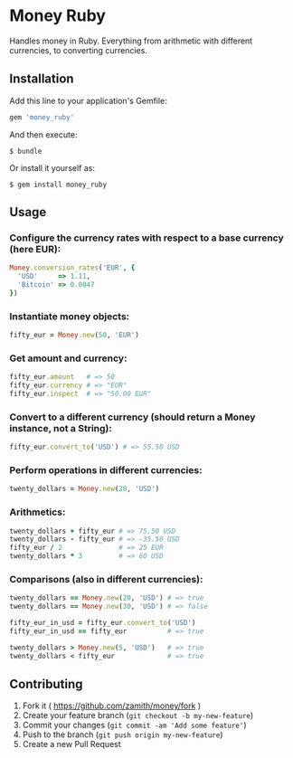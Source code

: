 # Money Ruby

Handles money in Ruby. Everything from arithmetic with different currencies, to
converting currencies.

## Installation

Add this line to your application's Gemfile:

```ruby
gem 'money_ruby'
```

And then execute:

    $ bundle

Or install it yourself as:

    $ gem install money_ruby

## Usage

### Configure the currency rates with respect to a base currency (here EUR):

```ruby
Money.conversion_rates('EUR', {
  'USD'     => 1.11,
  'Bitcoin' => 0.0047
})
```

### Instantiate money objects:

```ruby
fifty_eur = Money.new(50, 'EUR')
```

### Get amount and currency:

```ruby
fifty_eur.amount   # => 50
fifty_eur.currency # => "EUR"
fifty_eur.inspect  # => "50.00 EUR"
```

### Convert to a different currency (should return a Money instance, not a String):

```ruby
fifty_eur.convert_to('USD') # => 55.50 USD
```

### Perform operations in different currencies:

```ruby
twenty_dollars = Money.new(20, 'USD')
```

### Arithmetics:

```ruby
twenty_dollars + fifty_eur # => 75.50 USD
twenty_dollars - fifty_eur # => -35.50 USD
fifty_eur / 2              # => 25 EUR
twenty_dollars * 3         # => 60 USD
```

### Comparisons (also in different currencies):

```ruby
twenty_dollars == Money.new(20, 'USD') # => true
twenty_dollars == Money.new(30, 'USD') # => false

fifty_eur_in_usd = fifty_eur.convert_to('USD')
fifty_eur_in_usd == fifty_eur          # => true

twenty_dollars > Money.new(5, 'USD')   # => true
twenty_dollars < fifty_eur             # => true
```

## Contributing

1. Fork it ( https://github.com/zamith/money/fork )
2. Create your feature branch (`git checkout -b my-new-feature`)
3. Commit your changes (`git commit -am 'Add some feature'`)
4. Push to the branch (`git push origin my-new-feature`)
5. Create a new Pull Request
